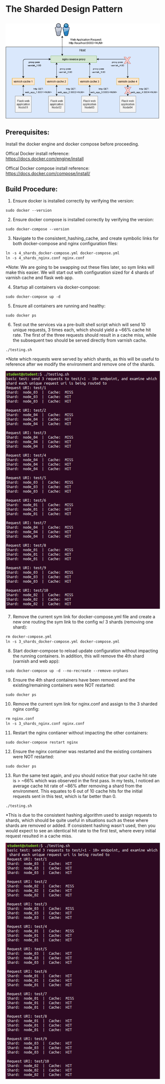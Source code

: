 # The Sharded Design Pattern
## <Add Description Here>

![sharded_services_consistent_hashing_cache architecture diagram](sharded_services_consistent_hashing_cache_arch.png)

## Prerequisites:  
Install the docker engine and docker compose before proceeding.  

Offical Docker install reference:  
https://docs.docker.com/engine/install  

Offical Docker compose install reference:   
https://docs.docker.com/compose/install/

## Build Procedure:
1. Ensure docker is installed correctly by verifying the version:  
  ```shell
  sudo docker --version 
  ```
  
2. Ensure docker compose is installed correctly by verifying the version:  
  ```shell  
  sudo docker-compose --version   
  ```
  
3. Navigate to the consistent_hashing_cache, and create symbolic links for both docker-compose and nginx configuration files:    
  ```shell  
  ln -s 4_shards_docker-compose.yml docker-compose.yml
  ln -s 4_shards_nginx.conf nginx.conf
  ```

*Note: We are going to be swapping out these files later, so sym links will make this easier. We will start out with configuration sized for 4 shards of varnish cache and flask web app.

4. Startup all containers via docker-compose:    
  ```shell  
  sudo docker-compose up -d
  ```

5. Ensure all containers are running and healthy:    
  ```shell  
  sudo docker ps
  ```
  
6. Test out the services via a pre-built shell script which will send 10 unique requests, 3 times each, which should yield a ~66% cache hit rate. The first of the three requests should result in a cache miss, while the subsequent two should be served directly from varnish cache.    
  ```shell  
  ./testing.sh
  ```
*Note which requests were served by which shards, as this will be useful to reference after we modify the environment and remove one of the shards.

![test_results_1](consistent_hash_test_1_results.png)

7. Remove the current sym link for docker-compose.yml file and create a new one routing the sym link to the config w/ 3 shards (removing one shard):    
  ```shell  
  rm docker-compose.yml
  ln -s 3_shards_docker-compose.yml docker-compose.yml
  ```

8. Start docker-compose to reload update configuration without impacting the running containers. In addition, this will remove the 4th shard (varnish and web app):     
  ```shell  
  sudo docker-compose up -d --no-recreate --remove-orphans
  ```
  
9. Ensure the 4th shard containers have been removed and the existing/remaining containers were NOT restarted:     
  ```shell  
  sudo docker ps
  ```
  
10. Remove the current sym link for nginx.conf and assign to the 3 sharded nginx config:     
  ```shell  
  rm nginx.conf
  ln -s 3_shards_nginx.conf nginx.conf
  ```
  

11. Restart the nginx contianer without impacting the other containers:     
  ```shell  
  sudo docker-compose restart nginx
  ```
  
12. Ensure the nginx container was restarted and the existing containers were NOT restarted:     
  ```shell  
  sudo docker ps
  ```

13. Run the same test again, and you should notice that your cache hit rate is > ~66% which was observed in the first pass. In my tests, I noticed an average cache hit rate of ~86% after removing a shard from the environment. This equates to 6 out of 10 cache hits for the initial requests sent in this test, which is far better than 0.      
  ```shell  
  ./testing.sh
  ```

*This is due to the consistent hashing algorithm used to assign requests to shards, which should be quite useful in situations such as these where shards are removed or added. If consistent hashing wasn't used, then you would expect to see an identical hit rate to the first test, where every initial request resulted in a cache miss. 

![test_results_2](consistent_hash_test_2_results.png)
